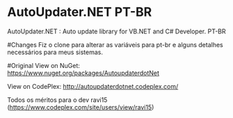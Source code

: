 # AutoUpdater.NET PT-BR
AutoUpdater.NET : Auto update library for VB.NET and C# Developer. PT-BR

#Changes
Fiz o clone para alterar as variáveis para pt-br e alguns detalhes necessários para meus sistemas.

#Original
View on NuGet: https://www.nuget.org/packages/AutoupdaterdotNet

View on CodePlex: http://autoupdaterdotnet.codeplex.com/


Todos os méritos para o dev ravi15 (https://www.codeplex.com/site/users/view/ravi15)
